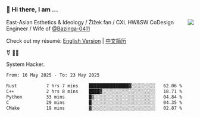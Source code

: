 ### 👋 Hi there, I am ...

<img align="right" src="https://github-readme-stats.vercel.app/api?username=vickiegpt&show_icons=true&icon_color=0366d6&bg_color=ffffff&hide_title=true" />

East-Asian Esthetics & Ideology / Žižek fan / CXL HW&SW CoDesign Engineer / Wife of [@Bazinga-0411](https://bazinga-0411.github.io/)

Check out my résumé: [English Version](http://asplos.dev/) | [中文简历](http://asplos.dev/CN.html)

⚧️ 
🏳️‍⚧️ 

System Hacker.


<!--START_SECTION:waka-->

```txt
From: 16 May 2025 - To: 23 May 2025

Rust           7 hrs 7 mins    ███████████████▓░░░░░░░░░   62.06 %
C++            2 hrs 8 mins    ████▓░░░░░░░░░░░░░░░░░░░░   18.71 %
Python         33 mins         █▒░░░░░░░░░░░░░░░░░░░░░░░   04.84 %
C              29 mins         █░░░░░░░░░░░░░░░░░░░░░░░░   04.35 %
CMake          19 mins         ▓░░░░░░░░░░░░░░░░░░░░░░░░   02.87 %
```

<!--END_SECTION:waka-->
